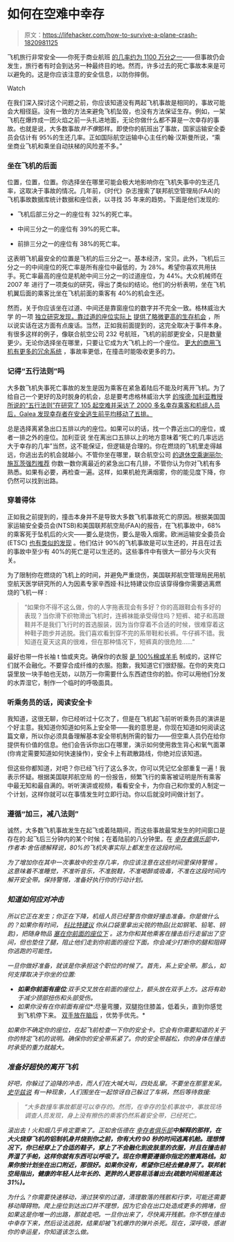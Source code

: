 # 如何在空难中幸存

> 原文：<https://lifehacker.com/how-to-survive-a-plane-crash-1820981125>

飞机旅行非常安全——你死于商业航班 [的几率约为 1100 万分之一](https://lifehacker.com/six-airplane-facts-to-cure-your-fear-of-flying-1788654431)——但事故仍会发生，旅行者有时会到达另一种最终目的地。然而，许多过去的死亡事故本来是可以避免的。这是你应该注意的安全信息，以防你摔倒。

Watch

在我们深入探讨这个问题之前，你应该知道没有两起飞机事故是相同的，事故可能会大相径庭。没有一致的方法来避免飞机坠毁，也没有方法保证生存。例如，一架飞机在爆炸成一团火焰之前一头扎进地面，无论你做什么都不算是一次幸存的事故。也就是说，大多数事故*并不像*那样。即使你的航班出了事故，国家运输安全委员会估计有 95%的生还几率。正如国际航空运输中心主任约翰·汉斯曼所说，“乘坐商业飞机和乘坐自动扶梯的风险差不多。”

### 坐在飞机的后面

位置，位置，位置。你选择坐在哪里可能会极大地影响你在飞机失事中的生还几率，这取决于事故的情况。几年前，《时代》杂志搜索了联邦航空管理局(FAA)的飞机事故数据库统计数据和座位表，以寻找 35 年来的趋势。下面是他们发现的:

*   飞机后部三分之一的座位有 32%的死亡率。

*   中间三分之一的座位有 39%的死亡率。

*   前排三分之一的座位有 38%的死亡率。

这表明飞机最安全的位置是飞机的后三分之一。基本经济，宝贝。此外，飞机后三分之一的中间座位的死亡率是所有座位中最低的，为 28%。希望你喜欢共用扶手。死亡率最高的座位是机舱中间三分之一的过道座位，为 44%。大众机械师在 2007 年 进行了一项类似的研究，得出了类似的结论。他们的分析表明，坐在飞机机翼后面的乘客比坐在飞机前面的乘客有 40%的机会生还。

然而，关于你应该坐在过道、中间还是靠窗座位的数字并不完全一致。格林威治大学 的一项 [独立研究发现，靠过道的座位实际上](http://fseg.gre.ac.uk/fire/InvestigatingTheImpactOfAircraftExitAvailability.pdf) [提供了略微更高的生存机会](https://books.google.com/books?id=McefY1H8DjIC&pg=PT58&lpg=PT58&dq=university+of+greenwich+crash+survivors+study&source=bl&ots=6sluB_Jfwn&sig=B99JDhnCEFKjFk_j7LxTVYRSM5g&hl=en&sa=X&ved=0ahUKEwi2xY_B-vDXAhUFm-AKHaqrD-84ChDoAQgmMAA#v=onepage&q=university%20of%20greenwich%20crash%20survivors%20study&f=false) ，所以说实话在这方面有点废话。当然，正如我前面提到的，这完全取决于事件本身。有很多这样的例子，像联合航空公司 232 号航班，飞机的前部更安全，只是数量更少。无论你选择坐在哪里，只要让它成为大飞机上的一个座位。 [更大的商用飞机有更多的冗余系统](https://www.usatoday.com/story/travel/columnist/cox/2016/09/25/aircraft-plane-safety/90911068/) ，事故率更低，在撞击时能吸收更多的力。

### 记得“五行法则”吗

大多数飞机失事死亡事故的发生是因为乘客在紧急着陆后不能及时离开飞机。为了给自己一个更好的及时脱身的机会，总是要考虑格林威治大学 [的埃德·加利亚教授所说的“五行法则”在研究了 105 起空难并采访了 2000 多名幸存乘客和机组人员后，Galea 发现幸存者在安全逃生前平均移动了五排。](https://books.google.com/books?id=McefY1H8DjIC&pg=PT58&lpg=PT58&dq=university+of+greenwich+crash+survivors+study&source=bl&ots=6sluB_Jfwn&sig=B99JDhnCEFKjFk_j7LxTVYRSM5g&hl=en&sa=X&ved=0ahUKEwi2xY_B-vDXAhUFm-AKHaqrD-84ChDoAQgmMAA#v=onepage&q=university%20of%20greenwich%20crash%20survivors%20study&f=false)

总是选择离紧急出口五排以内的座位。如果可以的话，找一个靠近出口的座位，或者一排之外的座位。加利亚说 坐在离出口五排以上的地方意味着“死亡的几率远远大于幸存的几率”当然，这不能保证，但逻辑是合理的。你在燃烧的飞机里走得越远，你逃出去的机会就越小。不管你坐在哪里，联合航空公司 [的退休空乘谢丽尔·施瓦茨强烈推荐](https://www.quora.com/When-an-airplane-crashes-and-kills-all-of-its-passengers-what-specifically-causes-the-people-to-die-Are-they-crushed-is-it-simple-trauma-does-everything-just-vaporize) 你数一数你离最近的紧急出口有几排，不管你认为你对飞机有多熟悉。如果有必要，再检查一遍。这样，如果机舱充满烟雾，你的能见度下降，你仍然可以找到出路。

### 穿着得体

正如我之前提到的，撞击本身并不是导致大多数飞机事故死亡的原因。根据美国国家运输安全委员会(NTSB)和美国联邦航空局(FAA)的报告，在飞机事故中，68%的乘客死于坠机后的火灾——要么是烧伤，要么是吸入烟雾。欧洲运输安全委员会(ETSC) [也有类似的发现](https://www.ntsb.gov/safety/safety-studies/Documents/SR0101.pdf) 。他们估计 90%的飞机事故是可以生还的，并且在过去的事故中至少有 40%的死亡是可以生还的。这些事件中有很大一部分与火灾有关。

为了限制你在燃烧的飞机上的时间，并避免严重烧伤，美国联邦航空管理局民用航空航天医学研究所的人为因素专家辛西娅·科比特建议你应该穿得像你需要逃离燃烧的飞机一样 :

> “如果你不得不这么做，你的人字拖表现会有多好？你的高跟鞋会有多好的表现？当你滑下织物滑出飞机时，连裤袜能承受得住吗？短裤、裙子和高跟鞋并不是我们飞行时的首选服装，因为当你穿着不合适的时候，很难穿着这种鞋子跑步并逃脱。我们喜欢看到穿不完的系带鞋和长裤。牛仔裤不错。我知道在夏天这真的很难，但在那种情况下，短裤真的很危险……”

最好也带一件长袖 t 恤或夹克。确保你的衣服 [是 100%棉或羊毛](https://lifehacker.com/seven-emergency-preparedness-tips-you-may-not-know-1787063633) 制成的，这样它们就不会融化。不要穿合成纤维的衣服。抱歉，我知道它们很舒服。在你的夹克口袋里放一块手帕也无妨，以防万一你需要什么东西遮住你的脸。你可以用他们分发的水弄湿它，制作一个临时的呼吸面具。

### 听乘务员的话，阅读安全卡

我知道，这很无聊，你已经听过十亿次了，但是在飞机起飞前听听乘务员的演讲是个好主意。我知道你知道如何系上安全带——我的意思是，你现在知道如何阅读这篇文章，所以你必须具备理解基本安全带机制所需的智力——但空乘人员仍在给你提供有价值的信息。他们会告诉你出口在哪里，演示如何使用救生背心和氧气面罩(你肯定需要知道如何快速操作)，安全卡上有疏散路线，你绝对应该知道。

但这些你都知道，对吧？你已经飞行了这么多次，你可以凭记忆全部重复一遍！我表示怀疑。根据美国联邦航空局 的一份报告，频繁飞行的乘客被证明是所有乘客中最无知和最自满的。听听演讲或视频，看看安全卡，为你自己和你爱的人制定一个计划，这样你就可以在事情发生时立即行动。你以后就没时间做计划了。

### 遵循“加三，减八法则”

诚然，大多数飞机事故发生在起飞或着陆期间，而这些事故最常发生的时间窗口是存在的:起飞后三分钟内的某个时候；在着陆前的八分钟里。在 [*幸存者俱乐部*](https://www.amazon.com/gp/product/B001QDLIWY/?asc_campaign=InlineText&asc_refurl=https://lifehacker.com/how-to-survive-a-plane-crash-1820981125&asc_source=&tag=kinjalifehackerlink-20)*中，作者本·舍伍德解释说，80%的飞机失事实际上都发生在这段时间。*

*为了增加你在其中一次事故中的生存几率，你应该注意在这些时间里保持警惕 。这意味着不准睡觉，不准听音乐，不准脱鞋，不准喝醉或吸毒，不准在这段时间内解开安全带。保持警惕，准备好执行你的行动计划。*

### *知道如何应对冲击*

*所以它正在发生；你正在下降，机组人员已经警告你做好撞击准备。你是做什么的？如果你有时间， [科比特建议](https://www.webmd.com/mental-health/features/how-to-survive-plane-crash#1) 你从口袋里拿出尖锐的物品(比如钢笔、铅笔、钥匙)，把随身物品 [塞在你前面的座位下](https://lifehacker.com/tips-from-flight-attendants-on-how-to-survive-a-plane-c-1791139812) 。这为你和其他乘客在撞击后行走留出了空间，但也垫住了腿，阻止他们走到你前面的座位下面。你会减少打断你的腿和阻碍你逃跑的可能性。*

*一旦你做好准备，就该是你承担这个职位的时候了。首先，系上安全带。那么，如何支撑取决于你坐的位置:* 

*   ***如果你前面有座位**:双手交叉放在前面的座位上，额头放在双手上方。这将有助于减少颈部扭伤和头部受伤。* 
*   ***如果你*没有*在你前面有座位**:尽量弯腰，双腿抱住膝盖，低着头，直到你感觉到飞机停下来。 [双手放在脑后](https://lifehacker.com/the-best-way-to-hold-your-hands-during-a-plane-crash-1641248554) ，优势手优先。* 

*如果你不确定你的座位，在起飞前检查一下你的安全卡。它会有你需要知道的关于你的特定飞机的说明。确保你的安全带系紧了。你的安全带越松，你的身体在撞击时承受的重力就越大。*

### *准备好超快的离开飞机*

*好吧，你躲过了迫降的冲击，而人们在大喊大叫，四处乱窜。不要坐在那里发呆。 [史华兹说](http://www.travelandleisure.com/travel-tips/travel-warnings/survive-plane-crash-flight-attendant) 有一种现象，人们围坐在一起惊讶自己躲过了车祸，然后等待救援:*

> *“大多数撞车事故都是可以幸存的。然而，在幸存的坠机事故中，事故现场调查人员发现，身上没有擦伤的乘客仍然系着安全带，已经死亡。*

*滚出去！火和烟几乎肯定要来了。正如舍伍德在 [*幸存者俱乐部*](https://www.amazon.com/gp/product/B001QDLIWY/?asc_campaign=InlineText&asc_refurl=https://lifehacker.com/how-to-survive-a-plane-crash-1820981125&asc_source=&tag=kinjalifehackerlink-20)**中解释的那样，在大火烧穿飞机的铝制机身并烧到你之前，你有大约 90 秒的时间逃离机舱。理想情况下，你已经穿上了合适的鞋子，穿上了不会融化到皮肤里的衣服，并且在撞击前弄湿了手帕，这样你就有东西可以呼吸了。现在你需要遵循你指定的撤离路线。如果你按计划坐在出口附近，那很好。如果你没有，希望你已经去健身房了。联邦航空局指出，健康的年轻人比年长的、更胖的人更容易活着出去(疏散时间相差高达 31%)。***

*为什么？你需要快速移动，滑过狭窄的过道，清理散落的残骸和行李，可能还需要移动障碍物。爬上座位到达出口并不理想，因为它会在出口处造成更多的拥堵，但如果这是你唯一的出路，那就走吧。一旦你出来了，尽快离开残骸。你不想在撞击中幸存下来，然后设法逃脱，结果却被飞机爆炸的弹片杀死。现在，深呼吸，感谢你的幸运星，你知道该怎么做。*
